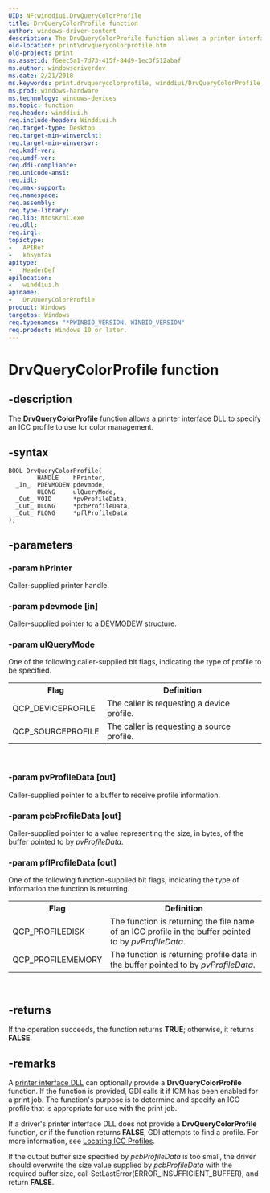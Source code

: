 ```yaml
---
UID: NF:winddiui.DrvQueryColorProfile
title: DrvQueryColorProfile function
author: windows-driver-content
description: The DrvQueryColorProfile function allows a printer interface DLL to specify an ICC profile to use for color management.
old-location: print\drvquerycolorprofile.htm
old-project: print
ms.assetid: f6eec5a1-7d73-415f-84d9-1ec3f512abaf
ms.author: windowsdriverdev
ms.date: 2/21/2018
ms.keywords: print.drvquerycolorprofile, winddiui/DrvQueryColorProfile, DrvQueryColorProfile function [Print Devices], DrvQueryColorProfile, print_interface-graphics_fce84759-2add-41bc-b4e5-c2b66e3abf04.xml
ms.prod: windows-hardware
ms.technology: windows-devices
ms.topic: function
req.header: winddiui.h
req.include-header: Winddiui.h
req.target-type: Desktop
req.target-min-winverclnt: 
req.target-min-winversvr: 
req.kmdf-ver: 
req.umdf-ver: 
req.ddi-compliance: 
req.unicode-ansi: 
req.idl: 
req.max-support: 
req.namespace: 
req.assembly: 
req.type-library: 
req.lib: NtosKrnl.exe
req.dll: 
req.irql: 
topictype:
-	APIRef
-	kbSyntax
apitype:
-	HeaderDef
apilocation:
-	winddiui.h
apiname:
-	DrvQueryColorProfile
product: Windows
targetos: Windows
req.typenames: "*PWINBIO_VERSION, WINBIO_VERSION"
req.product: Windows 10 or later.
---
```


# DrvQueryColorProfile function


## -description


The <b>DrvQueryColorProfile</b> function allows a printer interface DLL to specify an ICC profile to use for color management.


## -syntax


````
BOOL DrvQueryColorProfile(
        HANDLE    hPrinter,
  _In_  PDEVMODEW pdevmode,
        ULONG     ulQueryMode,
  _Out_ VOID      *pvProfileData,
  _Out_ ULONG     *pcbProfileData,
  _Out_ FLONG     *pflProfileData
);
````


## -parameters




### -param hPrinter

Caller-supplied printer handle.


### -param pdevmode [in]

Caller-supplied pointer to a <a href="https://msdn.microsoft.com/library/windows/hardware/ff552837">DEVMODEW</a> structure.


### -param ulQueryMode

One of the following caller-supplied bit flags, indicating the type of profile to be specified.

<table>
<tr>
<th>Flag</th>
<th>Definition</th>
</tr>
<tr>
<td>
QCP_DEVICEPROFILE

</td>
<td>
The caller is requesting a device profile.

</td>
</tr>
<tr>
<td>
QCP_SOURCEPROFILE

</td>
<td>
The caller is requesting a source profile.

</td>
</tr>
</table>
 


### -param pvProfileData [out]

Caller-supplied pointer to a buffer to receive profile information.


### -param pcbProfileData [out]

Caller-supplied pointer to a value representing the size, in bytes, of the buffer pointed to by <i>pvProfileData</i>.


### -param pflProfileData [out]

One of the following function-supplied bit flags, indicating the type of information the function is returning.

<table>
<tr>
<th>Flag</th>
<th>Definition</th>
</tr>
<tr>
<td>
QCP_PROFILEDISK

</td>
<td>
The function is returning the file name of an ICC profile in the buffer pointed to by <i>pvProfileData</i>.

</td>
</tr>
<tr>
<td>
QCP_PROFILEMEMORY

</td>
<td>
The function is returning profile data in the buffer pointed to by <i>pvProfileData</i>.

</td>
</tr>
</table>
 


## -returns



If the operation succeeds, the function returns <b>TRUE</b>; otherwise, it returns <b>FALSE</b>.




## -remarks



A <a href="https://msdn.microsoft.com/2a8cf38f-8e27-4e08-9c0f-5d1a4cd854ac">printer interface DLL</a> can optionally provide a <b>DrvQueryColorProfile</b> function. If the function is provided, GDI calls it if ICM has been enabled for a print job. The function's purpose is to determine and specify an ICC profile that is appropriate for use with the print job.

If a driver's printer interface DLL does not provide a <b>DrvQueryColorProfile</b> function, or if the function returns <b>FALSE</b>, GDI attempts to find a profile. For more information, see <a href="https://msdn.microsoft.com/828b53cd-452a-4c4d-bfbb-45ea674ef49a">Locating ICC Profiles</a>.

If the output buffer size specified by <i>pcbProfileData</i> is too small, the driver should overwrite the size value supplied by <i>pcbProfileData</i> with the required buffer size, call SetLastError(ERROR_INSUFFICIENT_BUFFER), and return <b>FALSE</b>.



